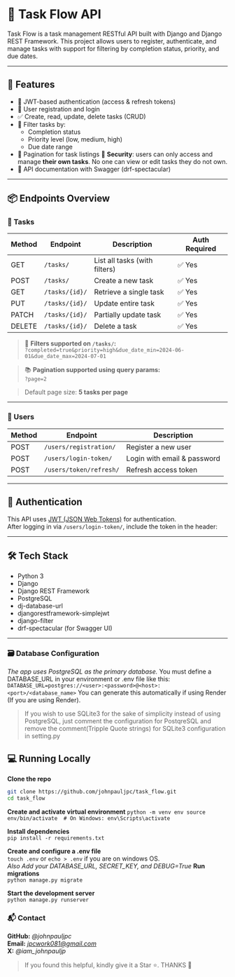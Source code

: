# 📝 Task Flow API

Task Flow is a task management RESTful API built with Django and Django REST Framework. This project allows users to register, authenticate, and manage tasks with support for filtering by completion status, priority, and due dates.

---

## 🚀 Features

- 🔐 JWT-based authentication (access & refresh tokens)
- 👤 User registration and login
- ✅ Create, read, update, delete tasks (CRUD)
- 🔎 Filter tasks by:
  - Completion status
  - Priority level (low, medium, high)
  - Due date range
- 📄 Pagination for task listings
🔐 **Security**: users can only access and manage **their own tasks**. No one can view or edit tasks they do not own.
- 📄 API documentation with Swagger (drf-spectacular)

---

## 📦 Endpoints Overview

### 🔁 Tasks
| Method | Endpoint           | Description                   | Auth Required |
|--------|--------------------|-------------------------------|---------------|
| GET    | `/tasks/`          | List all tasks (with filters) | ✅ Yes        |
| POST   | `/tasks/`          | Create a new task             | ✅ Yes        |
| GET    | `/tasks/{id}/`     | Retrieve a single task        | ✅ Yes        |
| PUT    | `/tasks/{id}/`     | Update entire task            | ✅ Yes        |
| PATCH  | `/tasks/{id}/`     | Partially update task         | ✅ Yes        |
| DELETE | `/tasks/{id}/`     | Delete a task                 | ✅ Yes        |

> 🧭 **Filters supported on `/tasks/`:**  
> `?completed=true&priority=high&due_date_min=2024-06-01&due_date_max=2024-07-01`

> 📚 **Pagination supported using query params:**  
> `?page=2`

> Default page size: **5 tasks per page**

---

### 👤 Users
| Method | Endpoint                   | Description                  |
|--------|----------------------------|------------------------------|
| POST   | `/users/registration/`     | Register a new user         |
| POST   | `/users/login-token/`      | Login with email & password |
| POST   | `/users/token/refresh/`    | Refresh access token        |

---

## 🔐 Authentication

This API uses [JWT (JSON Web Tokens)](https://jwt.io/) for authentication.  
After logging in via `/users/login-token/`, include the token in the header:


---

## 🛠️ Tech Stack

- Python 3
- Django
- Django REST Framework
- PostgreSQL
- dj-database-url
- djangorestframework-simplejwt
- django-filter
- drf-spectacular (for Swagger UI)

---

### 🗃️ Database Configuration
*The app uses PostgreSQL as the primary database.*
You must define a DATABASE_URL in your environment or .env file like this:
`DATABASE_URL=postgres://<user>:<password>@<host>:<port>/<database_name>`
You can generate this automatically if using Render (If you are using Render).


>If you wish to use SQLite3 for the sake of simplicity instead of using PostgreSQL, just comment the configuration for PostqreSQL and remove the comment(Tripple Quote strings) for SQLite3 configuration in setting.py


## 💻 Running Locally


**Clone the repo**
```bash
git clone https://github.com/johnpauljpc/task_flow.git
cd task_flow
```

**Create and activate virtual environment** 
`python -m venv env
source env/bin/activate  # On Windows: env\Scripts\activate`

**Install dependencies**<br>
`pip install -r requirements.txt`

**Create and configure a .env file**<br>
`touch .env`  or `echo > .env`  if you are on windows OS.<br>*Also Add your DATABASE_URL, SECRET_KEY, and DEBUG=True*
**Run migrations**<br>
`python manage.py migrate`

**Start the development server** <br />
`python manage.py runserver`

### 📬 Contact
**GitHub:** *@johnpauljpc* <br>
**Email:** *jpcwork081@gmail.com* <br>
**X:** *@iam_johnpauljp*

>If you found this helpful, kindly give it a Star ⭐. THANKS 🤝

